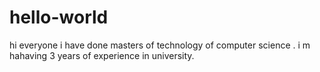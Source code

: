 # hello-world
hi everyone
i have done masters of technology of computer science . i m hahaving 3 years of experience in university.
